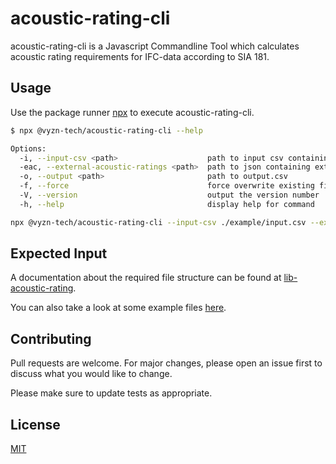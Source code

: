 # acoustic-rating-cli

acoustic-rating-cli is a Javascript Commandline Tool which calculates acoustic rating requirements for IFC-data according to SIA 181.

## Usage

Use the package runner [npx](https://github.com/npm/npm/releases/tag/v5.2.0) to execute acoustic-rating-cli.
```bash
$ npx @vyzn-tech/acoustic-rating-cli --help

Options:
  -i, --input-csv <path>                    path to input csv containing IFC-Data
  -eac, --external-acoustic-ratings <path>  path to json containing external-acoustic-ratings
  -o, --output <path>                       path to output.csv
  -f, --force                               force overwrite existing file
  -V, --version                             output the version number
  -h, --help                                display help for command
```

```bash
npx @vyzn-tech/acoustic-rating-cli --input-csv ./example/input.csv --external-acoustic-ratings ./example/external_acoustic_ratings.json --output test.json
```

## Expected Input
A documentation about the required file structure can be found at [lib-acoustic-rating](https://github.com/vyzn-tech/lib-acoustic-rating#readme).

You can also take a look at some example files [here](example/).

## Contributing
Pull requests are welcome. For major changes, please open an issue first to discuss what you would like to change.

Please make sure to update tests as appropriate.

## License
[MIT](https://choosealicense.com/licenses/mit/)